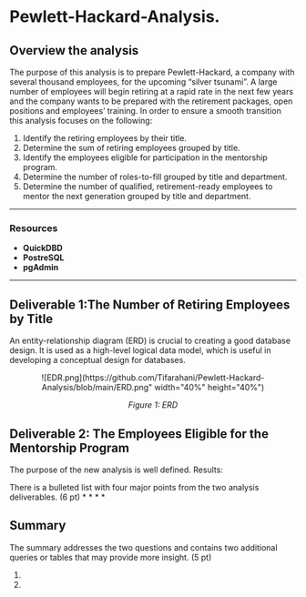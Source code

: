 # Pewlett-Hackard-Analysis.
## Overview the analysis
The purpose of this analysis is to prepare Pewlett-Hackard, a company with several thousand employees, for the upcoming “silver tsunami”. A large number of employees will begin retiring at a rapid rate in the next few years and the company wants to be prepared with the retirement packages, open positions and employees’ training. In order to ensure a smooth transition this analysis focuses on the following: 

1.	Identify the retiring employees by their title.
2.	Determine the sum of retiring employees grouped by title.
3.	Identify the employees eligible for participation in the mentorship program.
4.	Determine the number of roles-to-fill grouped by title and department.
5.	Determine the number of qualified, retirement-ready employees to mentor the next generation grouped by title and department.
--- 
### Resources 
- **QuickDBD** 
- **PostreSQL**  
- **pgAdmin**
---

## Deliverable 1:The Number of Retiring Employees by Title
An entity-relationship diagram (ERD) is crucial to creating a good database design. It is used as a high-level logical data model, which is useful in developing a conceptual design for databases.

<p align="center">  
![EDR.png](https://github.com/Tifarahani/Pewlett-Hackard-Analysis/blob/main/ERD.png" width="40%" height="40%")
</p>
<p align="center">  
<i>Figure 1: ERD</i>
</p>


## Deliverable 2: The Employees Eligible for the Mentorship Program






The purpose of the new analysis is well defined. 
Results:

There is a bulleted list with four major points from the two analysis deliverables. (6 pt)
*
*
*
*

## Summary

The summary addresses the two questions and contains two additional queries or tables that may provide more insight. (5 pt)

 1.           
 2. 

